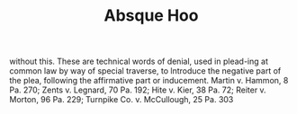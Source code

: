 ---
title: Absque Hoo
letter: A
permalink: "/definitions/bld-absque-hoo.html"
body: without this. These are technical words of denial, used in plead-ing at common
  law by way of special traverse, to lntroduce the negative part of the plea, following
  the affirmative part or inducement. Martin v. Hammon, 8 Pa. 270; Zents v. Legnard,
  70 Pa. 192; Hite v. Kier, 38 Pa. 72; Reiter v. Morton, 96 Pa. 229; Turnpike Co.
  v. McCullough, 25 Pa. 303
published_at: '2018-07-07'
source: Black's Law Dictionary 2nd Ed (1910)
layout: post
---